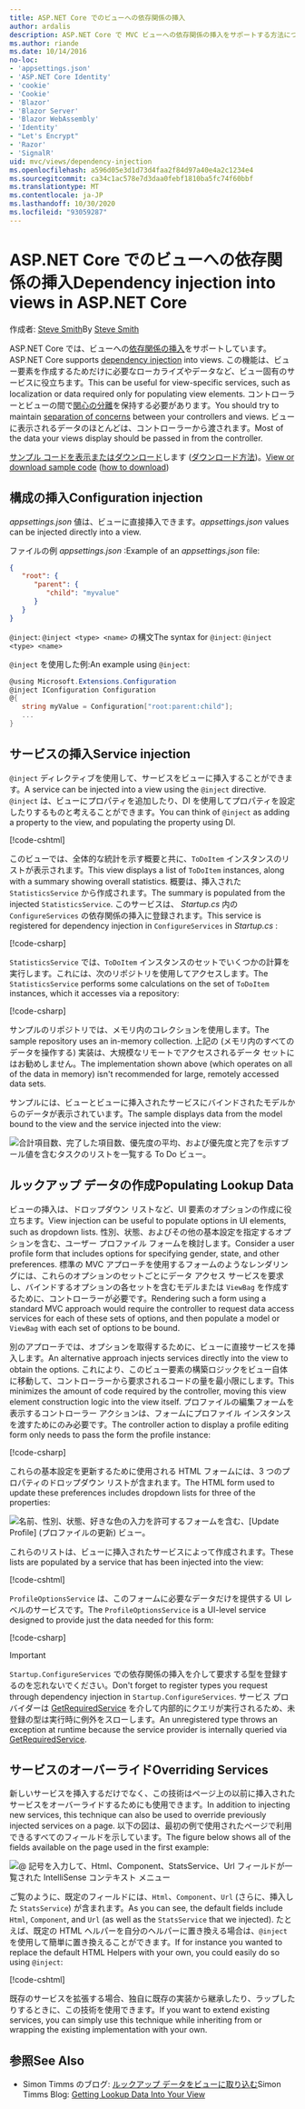 ```yaml
---
title: ASP.NET Core でのビューへの依存関係の挿入
author: ardalis
description: ASP.NET Core で MVC ビューへの依存関係の挿入をサポートする方法について説明します。
ms.author: riande
ms.date: 10/14/2016
no-loc:
- 'appsettings.json'
- 'ASP.NET Core Identity'
- 'cookie'
- 'Cookie'
- 'Blazor'
- 'Blazor Server'
- 'Blazor WebAssembly'
- 'Identity'
- "Let's Encrypt"
- 'Razor'
- 'SignalR'
uid: mvc/views/dependency-injection
ms.openlocfilehash: a596d05e3d1d73d4faa2f84d97a40e4a2c1234e4
ms.sourcegitcommit: ca34c1ac578e7d3daa0febf1810ba5fc74f60bbf
ms.translationtype: MT
ms.contentlocale: ja-JP
ms.lasthandoff: 10/30/2020
ms.locfileid: "93059287"
---
```

# <a name="dependency-injection-into-views-in-aspnet-core"></a><span data-ttu-id="43ec2-103">ASP.NET Core でのビューへの依存関係の挿入</span><span class="sxs-lookup"><span data-stu-id="43ec2-103">Dependency injection into views in ASP.NET Core</span></span>

<span data-ttu-id="43ec2-104">作成者: [Steve Smith](https://ardalis.com/)</span><span class="sxs-lookup"><span data-stu-id="43ec2-104">By [Steve Smith](https://ardalis.com/)</span></span>

<span data-ttu-id="43ec2-105">ASP.NET Core では、ビューへの[依存関係の挿入](xref:fundamentals/dependency-injection)をサポートしています。</span><span class="sxs-lookup"><span data-stu-id="43ec2-105">ASP.NET Core supports [dependency injection](xref:fundamentals/dependency-injection) into views.</span></span> <span data-ttu-id="43ec2-106">この機能は、ビュー要素を作成するためだけに必要なローカライズやデータなど、ビュー固有のサービスに役立ちます。</span><span class="sxs-lookup"><span data-stu-id="43ec2-106">This can be useful for view-specific services, such as localization or data required only for populating view elements.</span></span> <span data-ttu-id="43ec2-107">コントローラーとビューの間で[関心の分離](/dotnet/standard/modern-web-apps-azure-architecture/architectural-principles#separation-of-concerns)を保持する必要があります。</span><span class="sxs-lookup"><span data-stu-id="43ec2-107">You should try to maintain [separation of concerns](/dotnet/standard/modern-web-apps-azure-architecture/architectural-principles#separation-of-concerns) between your controllers and views.</span></span> <span data-ttu-id="43ec2-108">ビューに表示されるデータのほとんどは、コントローラーから渡されます。</span><span class="sxs-lookup"><span data-stu-id="43ec2-108">Most of the data your views display should be passed in from the controller.</span></span>

<span data-ttu-id="43ec2-109">[サンプル コードを表示またはダウンロード](https://github.com/dotnet/AspNetCore.Docs/tree/master/aspnetcore/mvc/views/dependency-injection/sample)します ([ダウンロード方法](xref:index#how-to-download-a-sample))。</span><span class="sxs-lookup"><span data-stu-id="43ec2-109">[View or download sample code](https://github.com/dotnet/AspNetCore.Docs/tree/master/aspnetcore/mvc/views/dependency-injection/sample) ([how to download](xref:index#how-to-download-a-sample))</span></span>

## <a name="configuration-injection"></a><span data-ttu-id="43ec2-110">構成の挿入</span><span class="sxs-lookup"><span data-stu-id="43ec2-110">Configuration injection</span></span>

<span data-ttu-id="43ec2-111">*appsettings.json* 値は、ビューに直接挿入できます。</span><span class="sxs-lookup"><span data-stu-id="43ec2-111">*appsettings.json* values can be injected directly into a view.</span></span>

<span data-ttu-id="43ec2-112">ファイルの例 *appsettings.json* :</span><span class="sxs-lookup"><span data-stu-id="43ec2-112">Example of an *appsettings.json* file:</span></span>

```json
{
   "root": {
      "parent": {
         "child": "myvalue"
      }
   }
}
```

<span data-ttu-id="43ec2-113">`@inject`: `@inject <type> <name>` の構文</span><span class="sxs-lookup"><span data-stu-id="43ec2-113">The syntax for `@inject`: `@inject <type> <name>`</span></span>

<span data-ttu-id="43ec2-114">`@inject` を使用した例:</span><span class="sxs-lookup"><span data-stu-id="43ec2-114">An example using `@inject`:</span></span>

```csharp
@using Microsoft.Extensions.Configuration
@inject IConfiguration Configuration
@{
   string myValue = Configuration["root:parent:child"];
   ...
}
```

## <a name="service-injection"></a><span data-ttu-id="43ec2-115">サービスの挿入</span><span class="sxs-lookup"><span data-stu-id="43ec2-115">Service injection</span></span>

<span data-ttu-id="43ec2-116">`@inject` ディレクティブを使用して、サービスをビューに挿入することができます。</span><span class="sxs-lookup"><span data-stu-id="43ec2-116">A service can be injected into a view using the `@inject` directive.</span></span> <span data-ttu-id="43ec2-117">`@inject` は、ビューにプロパティを追加したり、DI を使用してプロパティを設定したりするものと考えることができます。</span><span class="sxs-lookup"><span data-stu-id="43ec2-117">You can think of `@inject` as adding a property to the view, and populating the property using DI.</span></span>

[!code-cshtml[](../../mvc/views/dependency-injection/sample/src/ViewInjectSample/Views/ToDo/Index.cshtml?highlight=4,5,15,16,17)]

<span data-ttu-id="43ec2-118">このビューでは、全体的な統計を示す概要と共に、`ToDoItem` インスタンスのリストが表示されます。</span><span class="sxs-lookup"><span data-stu-id="43ec2-118">This view displays a list of `ToDoItem` instances, along with a summary showing overall statistics.</span></span> <span data-ttu-id="43ec2-119">概要は、挿入された `StatisticsService` から作成されます。</span><span class="sxs-lookup"><span data-stu-id="43ec2-119">The summary is populated from the injected `StatisticsService`.</span></span> <span data-ttu-id="43ec2-120">このサービスは、 *Startup.cs* 内の `ConfigureServices` の依存関係の挿入に登録されます。</span><span class="sxs-lookup"><span data-stu-id="43ec2-120">This service is registered for dependency injection in `ConfigureServices` in *Startup.cs* :</span></span>

[!code-csharp[](../../mvc/views/dependency-injection/sample/src/ViewInjectSample/Startup.cs?highlight=6,7&range=15-22)]

<span data-ttu-id="43ec2-121">`StatisticsService` では、`ToDoItem` インスタンスのセットでいくつかの計算を実行します。これには、次のリポジトリを使用してアクセスします。</span><span class="sxs-lookup"><span data-stu-id="43ec2-121">The `StatisticsService` performs some calculations on the set of `ToDoItem` instances, which it accesses via a repository:</span></span>

[!code-csharp[](../../mvc/views/dependency-injection/sample/src/ViewInjectSample/Model/Services/StatisticsService.cs?highlight=15,20,25)]

<span data-ttu-id="43ec2-122">サンプルのリポジトリでは、メモリ内のコレクションを使用します。</span><span class="sxs-lookup"><span data-stu-id="43ec2-122">The sample repository uses an in-memory collection.</span></span> <span data-ttu-id="43ec2-123">上記の (メモリ内のすべてのデータを操作する) 実装は、大規模なリモートでアクセスされるデータ セットにはお勧めしません。</span><span class="sxs-lookup"><span data-stu-id="43ec2-123">The implementation shown above (which operates on all of the data in memory) isn't recommended for large, remotely accessed data sets.</span></span>

<span data-ttu-id="43ec2-124">サンプルには、ビューとビューに挿入されたサービスにバインドされたモデルからのデータが表示されています。</span><span class="sxs-lookup"><span data-stu-id="43ec2-124">The sample displays data from the model bound to the view and the service injected into the view:</span></span>

![合計項目数、完了した項目数、優先度の平均、および優先度と完了を示すブール値を含むタスクのリストを一覧する To Do ビュー。](dependency-injection/_static/screenshot.png)

## <a name="populating-lookup-data"></a><span data-ttu-id="43ec2-126">ルックアップ データの作成</span><span class="sxs-lookup"><span data-stu-id="43ec2-126">Populating Lookup Data</span></span>

<span data-ttu-id="43ec2-127">ビューの挿入は、ドロップダウン リストなど、UI 要素のオプションの作成に役立ちます。</span><span class="sxs-lookup"><span data-stu-id="43ec2-127">View injection can be useful to populate options in UI elements, such as dropdown lists.</span></span> <span data-ttu-id="43ec2-128">性別、状態、およびその他の基本設定を指定するオプションを含む、ユーザー プロファイル フォームを検討します。</span><span class="sxs-lookup"><span data-stu-id="43ec2-128">Consider a user profile form that includes options for specifying gender, state, and other preferences.</span></span> <span data-ttu-id="43ec2-129">標準の MVC アプローチを使用するフォームのようなレンダリングには、これらのオプションのセットごとにデータ アクセス サービスを要求し、バインドするオプションの各セットを含むモデルまたは `ViewBag` を作成するために、コントローラーが必要です。</span><span class="sxs-lookup"><span data-stu-id="43ec2-129">Rendering such a form using a standard MVC approach would require the controller to request data access services for each of these sets of options, and then populate a model or `ViewBag` with each set of options to be bound.</span></span>

<span data-ttu-id="43ec2-130">別のアプローチでは、オプションを取得するために、ビューに直接サービスを挿入します。</span><span class="sxs-lookup"><span data-stu-id="43ec2-130">An alternative approach injects services directly into the view to obtain the options.</span></span> <span data-ttu-id="43ec2-131">これにより、このビュー要素の構築ロジックをビュー自体に移動して、コントローラーから要求されるコードの量を最小限にします。</span><span class="sxs-lookup"><span data-stu-id="43ec2-131">This minimizes the amount of code required by the controller, moving this view element construction logic into the view itself.</span></span> <span data-ttu-id="43ec2-132">プロファイルの編集フォームを表示するコントローラー アクションは、フォームにプロファイル インスタンスを渡すためにのみ必要です。</span><span class="sxs-lookup"><span data-stu-id="43ec2-132">The controller action to display a profile editing form only needs to pass the form the profile instance:</span></span>

[!code-csharp[](../../mvc/views/dependency-injection/sample/src/ViewInjectSample/Controllers/ProfileController.cs?highlight=9,19)]

<span data-ttu-id="43ec2-133">これらの基本設定を更新するために使用される HTML フォームには、3 つのプロパティのドロップダウン リストが含まれます。</span><span class="sxs-lookup"><span data-stu-id="43ec2-133">The HTML form used to update these preferences includes dropdown lists for three of the properties:</span></span>

![名前、性別、状態、好きな色の入力を許可するフォームを含む、[Update Profile] (プロファイルの更新) ビュー。](dependency-injection/_static/updateprofile.png)

<span data-ttu-id="43ec2-135">これらのリストは、ビューに挿入されたサービスによって作成されます。</span><span class="sxs-lookup"><span data-stu-id="43ec2-135">These lists are populated by a service that has been injected into the view:</span></span>

[!code-cshtml[](../../mvc/views/dependency-injection/sample/src/ViewInjectSample/Views/Profile/Index.cshtml?highlight=4,16,17,21,22,26,27)]

<span data-ttu-id="43ec2-136">`ProfileOptionsService` は、このフォームに必要なデータだけを提供する UI レベルのサービスです。</span><span class="sxs-lookup"><span data-stu-id="43ec2-136">The `ProfileOptionsService` is a UI-level service designed to provide just the data needed for this form:</span></span>

[!code-csharp[](../../mvc/views/dependency-injection/sample/src/ViewInjectSample/Model/Services/ProfileOptionsService.cs?highlight=7,13,24)]

> [!IMPORTANT]
> <span data-ttu-id="43ec2-137">`Startup.ConfigureServices` での依存関係の挿入を介して要求する型を登録するのを忘れないでください。</span><span class="sxs-lookup"><span data-stu-id="43ec2-137">Don't forget to register types you request through dependency injection in `Startup.ConfigureServices`.</span></span> <span data-ttu-id="43ec2-138">サービス プロバイダーは [GetRequiredService](/dotnet/api/microsoft.extensions.dependencyinjection.serviceproviderserviceextensions.getrequiredservice) を介して内部的にクエリが実行されるため、未登録の型は実行時に例外をスローします。</span><span class="sxs-lookup"><span data-stu-id="43ec2-138">An unregistered type throws an exception at runtime because the service provider is internally queried via [GetRequiredService](/dotnet/api/microsoft.extensions.dependencyinjection.serviceproviderserviceextensions.getrequiredservice).</span></span>

## <a name="overriding-services"></a><span data-ttu-id="43ec2-139">サービスのオーバーライド</span><span class="sxs-lookup"><span data-stu-id="43ec2-139">Overriding Services</span></span>

<span data-ttu-id="43ec2-140">新しいサービスを挿入するだけでなく、この技術はページ上の以前に挿入されたサービスをオーバーライドするためにも使用できます。</span><span class="sxs-lookup"><span data-stu-id="43ec2-140">In addition to injecting new services, this technique can also be used to override previously injected services on a page.</span></span> <span data-ttu-id="43ec2-141">以下の図は、最初の例で使用されたページで利用できるすべてのフィールドを示しています。</span><span class="sxs-lookup"><span data-stu-id="43ec2-141">The figure below shows all of the fields available on the page used in the first example:</span></span>

![@ 記号を入力して、Html、Component、StatsService、Url フィールドが一覧された IntelliSense コンテキスト メニュー](dependency-injection/_static/razor-fields.png)

<span data-ttu-id="43ec2-143">ご覧のように、既定のフィールドには、`Html`、`Component`、`Url` (さらに、挿入した `StatsService`) が含まれます。</span><span class="sxs-lookup"><span data-stu-id="43ec2-143">As you can see, the default fields include `Html`, `Component`, and `Url` (as well as the `StatsService` that we injected).</span></span> <span data-ttu-id="43ec2-144">たとえば、既定の HTML ヘルパーを自分のヘルパーに置き換える場合は、`@inject` を使用して簡単に置き換えることができます。</span><span class="sxs-lookup"><span data-stu-id="43ec2-144">If for instance you wanted to replace the default HTML Helpers with your own, you could easily do so using `@inject`:</span></span>

[!code-cshtml[](../../mvc/views/dependency-injection/sample/src/ViewInjectSample/Views/Helper/Index.cshtml?highlight=3,11)]

<span data-ttu-id="43ec2-145">既存のサービスを拡張する場合、独自に既存の実装から継承したり、ラップしたりするときに、この技術を使用できます。</span><span class="sxs-lookup"><span data-stu-id="43ec2-145">If you want to extend existing services, you can simply use this technique while inheriting from or wrapping the existing implementation with your own.</span></span>

## <a name="see-also"></a><span data-ttu-id="43ec2-146">参照</span><span class="sxs-lookup"><span data-stu-id="43ec2-146">See Also</span></span>

* <span data-ttu-id="43ec2-147">Simon Timms のブログ: [ルックアップ データをビューに取り込む](https://blog.simontimms.com/2015/06/09/getting-lookup-data-into-you-view/)</span><span class="sxs-lookup"><span data-stu-id="43ec2-147">Simon Timms Blog: [Getting Lookup Data Into Your View](https://blog.simontimms.com/2015/06/09/getting-lookup-data-into-you-view/)</span></span>
